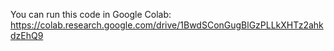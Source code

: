 You can run this code in Google Colab: https://colab.research.google.com/drive/1BwdSConGugBlGzPLLkXHTz2ahkdzEhQ9
